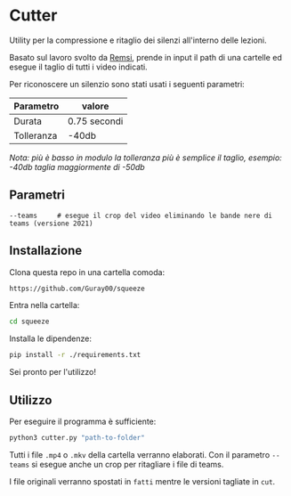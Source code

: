 # Cutter
Utility per la compressione e ritaglio dei silenzi all'interno delle lezioni. 

Basato sul lavoro svolto da [Remsi](https://github.com/bambax/Remsi), prende in input il path di una cartelle ed esegue il taglio di tutti i video indicati.

Per riconoscere un silenzio sono stati usati i seguenti parametri:

|Parametro| valore|
|----|-----|
|Durata| 0.75 secondi|
| Tolleranza| -40db |

_Nota: più è basso in modulo la tolleranza più è semplice il taglio, esempio: -40db taglia maggiormente di -50db_

## Parametri
```text
--teams 	# esegue il crop del video eliminando le bande nere di teams (versione 2021)
```

## Installazione

Clona questa repo in una cartella comoda:
```bash
https://github.com/Guray00/squeeze
```

Entra nella cartella:
```bash
cd squeeze
```

Installa le dipendenze:
```bash
pip install -r ./requirements.txt
```
Sei pronto per l'utilizzo!

## Utilizzo
Per eseguire il programma è sufficiente:
```bash
python3 cutter.py "path-to-folder"
```

Tutti i file `.mp4` o `.mkv` della cartella verranno elaborati. Con il parametro `--teams` si esegue anche un crop per ritagliare i file di teams.

I file originali verranno spostati in `fatti` mentre le versioni tagliate in `cut`.